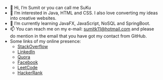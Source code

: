 - 👋 Hi, I’m Sumit or you can call me SuKu
- 👀 I’m interested in Java, HTML and CSS. I also love converting my ideas into creative websites.
- 🌱 I’m currently learning JavaFX, JavaScript, NoSQL and SpringBoot.
- 📫 You can reach me on my e-mail: sumitk11@hotmail.com and please do mention in the email that you have got my contact from GitHub.
- Some links of my online presence:
  - [StackOverflow](https://stackoverflow.com/users/3717405/sumitkp11)
  - [LinkedIn](https://www.linkedin.com/in/sumitk11/)
  - [Quora](https://www.quora.com/profile/Sumit-Kumar-491)
  - [Facebook](https://www.facebook.com/sumkum11/)
  - [LeetCode](https://leetcode.com/sumitk11/)
  - [HackerRank](https://www.hackerrank.com/sumitk11)


<!---
sumitkp11/sumitkp11 is a ✨ special ✨ repository because its `README.md` (this file) appears on your GitHub profile.
You can click the Preview link to take a look at your changes.
- 💞️ I’m looking to collaborate on ...
--->
